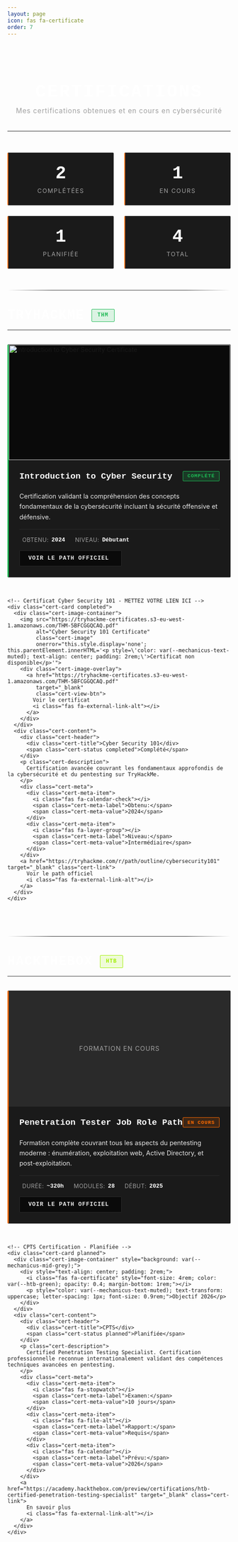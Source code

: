 ```yaml
---
layout: page
icon: fas fa-certificate
order: 7
---
```


<style>
  /* Variables Mechanicus */
  :root {
    --mechanicus-orange: #ff6b00;
    --mechanicus-orange-subtle: rgba(255, 107, 0, 0.15);
    --mechanicus-orange-hover: rgba(255, 107, 0, 0.3);
    --mechanicus-black: #0a0a0a;
    --mechanicus-dark-grey: #1a1a1a;
    --mechanicus-mid-grey: #2a2a2a;
    --mechanicus-light-grey: #3a3a3a;
    --mechanicus-white: #ffffff;
    --mechanicus-text: #e8e8e8;
    --mechanicus-text-muted: #a0a0a0;
    --mechanicus-border: #2a2a2a;
    --thm-green: #1db954;
    --htb-green: #9fef00;
  }

  .certifications-header {
    text-align: center;
    margin-bottom: 3rem;
    padding: 2rem 0;
    border-bottom: 1px solid var(--mechanicus-border);
  }

  .certifications-header h1 {
    font-size: 2.5rem;
    font-weight: 700;
    color: var(--mechanicus-white);
    margin-bottom: 0.5rem;
    text-transform: uppercase;
    letter-spacing: 3px;
    font-family: 'Courier New', monospace;
  }

  .certifications-header p {
    color: var(--mechanicus-text-muted);
    font-size: 0.95rem;
    letter-spacing: 1px;
    max-width: 700px;
    margin: 0 auto;
    line-height: 1.6;
  }

  .stats-overview {
    display: grid;
    grid-template-columns: repeat(auto-fit, minmax(180px, 1fr));
    gap: 1.5rem;
    margin-bottom: 3rem;
    max-width: 800px;
    margin-left: auto;
    margin-right: auto;
  }

  .stat-card {
    background: var(--mechanicus-dark-grey);
    border: 1px solid var(--mechanicus-border);
    border-left: 2px solid var(--mechanicus-orange);
    padding: 1.5rem;
    border-radius: 2px;
    text-align: center;
    transition: all 0.3s ease;
  }

  .stat-card:hover {
    background: var(--mechanicus-orange-subtle);
    transform: translateY(-2px);
  }

  .stat-number {
    font-size: 2.5rem;
    font-weight: 700;
    color: var(--mechanicus-white);
    font-family: 'Courier New', monospace;
    margin-bottom: 0.5rem;
  }

  .stat-label {
    color: var(--mechanicus-text-muted);
    font-size: 0.85rem;
    text-transform: uppercase;
    letter-spacing: 1.5px;
  }

  .mechanicus-divider {
    height: 1px;
    background: linear-gradient(to right, 
      transparent, 
      var(--mechanicus-border) 20%, 
      var(--mechanicus-border) 80%, 
      transparent
    );
    margin: 2.5rem 0;
  }

  .platform-section {
    margin-bottom: 4rem;
  }

  .platform-header {
    display: flex;
    align-items: center;
    gap: 1rem;
    margin-bottom: 2rem;
    padding-bottom: 1rem;
    border-bottom: 1px solid var(--mechanicus-border);
  }

  .platform-header h2 {
    font-size: 1.8rem;
    font-weight: 700;
    color: var(--mechanicus-white);
    text-transform: uppercase;
    letter-spacing: 2px;
    font-family: 'Courier New', monospace;
    margin: 0;
  }

  .platform-badge {
    padding: 0.4rem 0.8rem;
    border-radius: 2px;
    font-size: 0.75rem;
    font-weight: 700;
    text-transform: uppercase;
    letter-spacing: 1px;
    font-family: 'Courier New', monospace;
  }

  .platform-badge.thm {
    background: rgba(29, 185, 84, 0.15);
    color: var(--thm-green);
    border: 1px solid var(--thm-green);
  }

  .platform-badge.htb {
    background: rgba(159, 239, 0, 0.15);
    color: var(--htb-green);
    border: 1px solid var(--htb-green);
  }

  .certifications-grid {
    display: grid;
    grid-template-columns: repeat(auto-fill, minmax(380px, 1fr));
    gap: 2rem;
  }

  .cert-card {
    background: var(--mechanicus-dark-grey);
    border: 1px solid var(--mechanicus-border);
    border-left: 3px solid var(--mechanicus-orange);
    border-radius: 2px;
    overflow: hidden;
    transition: all 0.3s ease;
    position: relative;
  }

  .cert-card::before {
    content: '';
    position: absolute;
    top: 0;
    left: 0;
    width: 3px;
    height: 0;
    background: var(--mechanicus-orange);
    transition: height 0.3s ease;
    z-index: 1;
  }

  .cert-card:hover::before {
    height: 100%;
  }

  .cert-card:hover {
    background: var(--mechanicus-orange-subtle);
    border-color: var(--mechanicus-orange);
    transform: translateY(-5px);
    box-shadow: 0 8px 20px rgba(255, 107, 0, 0.2);
  }

  .cert-card.completed {
    border-left-color: var(--thm-green);
  }

  .cert-card.completed::before {
    background: var(--thm-green);
  }

  .cert-card.in-progress {
    border-left-color: var(--mechanicus-orange);
  }

  .cert-card.planned {
    border-left-color: var(--htb-green);
  }

  .cert-card.planned::before {
    background: var(--htb-green);
  }

  .cert-image-container {
    width: 100%;
    height: 260px;
    background: var(--mechanicus-black);
    display: flex;
    align-items: center;
    justify-content: center;
    overflow: hidden;
    border-bottom: 1px solid var(--mechanicus-border);
    position: relative;
  }

  .cert-image {
    width: 100%;
    height: 100%;
    object-fit: cover;
    transition: transform 0.3s ease;
  }

  .cert-card:hover .cert-image {
    transform: scale(1.05);
  }

  .cert-image-overlay {
    position: absolute;
    top: 0;
    left: 0;
    right: 0;
    bottom: 0;
    background: rgba(0, 0, 0, 0.7);
    display: flex;
    align-items: center;
    justify-content: center;
    opacity: 0;
    transition: opacity 0.3s ease;
  }

  .cert-card:hover .cert-image-overlay {
    opacity: 1;
  }

  .cert-view-btn {
    padding: 0.7rem 1.5rem;
    background: var(--mechanicus-orange);
    color: var(--mechanicus-white);
    text-decoration: none;
    border-radius: 2px;
    font-size: 0.85rem;
    font-weight: 700;
    text-transform: uppercase;
    letter-spacing: 1px;
    display: inline-flex;
    align-items: center;
    gap: 0.5rem;
    font-family: 'Courier New', monospace;
    transition: all 0.3s ease;
  }

  .cert-view-btn:hover {
    background: var(--mechanicus-white);
    color: var(--mechanicus-black);
  }

  .cert-content {
    padding: 1.5rem;
  }

  .cert-header {
    display: flex;
    justify-content: space-between;
    align-items: start;
    margin-bottom: 1rem;
  }

  .cert-title {
    font-size: 1.2rem;
    font-weight: 700;
    color: var(--mechanicus-white);
    margin-bottom: 0.3rem;
    font-family: 'Courier New', monospace;
    line-height: 1.3;
  }

  .cert-status {
    padding: 0.3rem 0.6rem;
    border-radius: 2px;
    font-size: 0.7rem;
    font-weight: 700;
    text-transform: uppercase;
    letter-spacing: 1px;
    white-space: nowrap;
    font-family: 'Courier New', monospace;
  }

  .cert-status.completed {
    background: rgba(29, 185, 84, 0.2);
    color: var(--thm-green);
    border: 1px solid var(--thm-green);
  }

  .cert-status.in-progress {
    background: var(--mechanicus-orange-subtle);
    color: var(--mechanicus-orange);
    border: 1px solid var(--mechanicus-orange);
  }

  .cert-status.planned {
    background: rgba(159, 239, 0, 0.15);
    color: var(--htb-green);
    border: 1px solid var(--htb-green);
  }

  .cert-description {
    color: var(--mechanicus-text);
    font-size: 0.9rem;
    line-height: 1.6;
    margin-bottom: 1rem;
  }

  .cert-meta {
    display: flex;
    flex-wrap: wrap;
    gap: 1rem;
    padding-top: 1rem;
    border-top: 1px solid var(--mechanicus-border);
    margin-bottom: 1rem;
  }

  .cert-meta-item {
    display: flex;
    align-items: center;
    gap: 0.4rem;
    font-size: 0.8rem;
    color: var(--mechanicus-text-muted);
  }

  .cert-meta-item i {
    opacity: 0.6;
  }

  .cert-meta-label {
    text-transform: uppercase;
    letter-spacing: 0.5px;
  }

  .cert-meta-value {
    color: var(--mechanicus-white);
    font-weight: 600;
    font-family: 'Courier New', monospace;
  }

  .cert-link {
    display: inline-flex;
    align-items: center;
    gap: 0.5rem;
    padding: 0.6rem 1.2rem;
    background: var(--mechanicus-black);
    color: var(--mechanicus-text);
    text-decoration: none;
    border: 1px solid var(--mechanicus-border);
    border-radius: 2px;
    font-size: 0.8rem;
    font-weight: 600;
    text-transform: uppercase;
    letter-spacing: 1px;
    transition: all 0.3s ease;
    font-family: 'Courier New', monospace;
  }

  .cert-link:hover {
    background: var(--mechanicus-orange-subtle);
    border-color: var(--mechanicus-orange);
    color: var(--mechanicus-white);
    transform: translateX(3px);
  }

  .cert-link i {
    font-size: 0.85rem;
  }

  /* Responsive */
  @media (max-width: 768px) {
    .certifications-header h1 {
      font-size: 2rem;
      letter-spacing: 2px;
    }

    .certifications-grid {
      grid-template-columns: 1fr;
    }

    .platform-header h2 {
      font-size: 1.4rem;
    }

    .stat-number {
      font-size: 2rem;
    }

    .cert-image-container {
      height: 220px;
    }
  }

  @media (max-width: 580px) {
    .certifications-header h1 {
      font-size: 1.6rem;
      letter-spacing: 1px;
    }

    .stats-overview {
      grid-template-columns: 1fr;
      max-width: 300px;
    }

    .cert-content {
      padding: 1.2rem;
    }

    .cert-header {
      flex-direction: column;
      gap: 0.5rem;
    }
  }
</style>

<div class="certifications-header">
  <h1>CERTIFICATIONS</h1>
  <p>Mes certifications obtenues et en cours en cybersécurité</p>
</div>

<div class="stats-overview">
  <div class="stat-card">
    <div class="stat-number" id="completed-count">2</div>
    <div class="stat-label">Complétées</div>
  </div>
  <div class="stat-card">
    <div class="stat-number" id="progress-count">1</div>
    <div class="stat-label">En cours</div>
  </div>
  <div class="stat-card">
    <div class="stat-number" id="planned-count">1</div>
    <div class="stat-label">Planifiée</div>
  </div>
  <div class="stat-card">
    <div class="stat-number" id="total-count">4</div>
    <div class="stat-label">Total</div>
  </div>
</div>

<div class="mechanicus-divider"></div>

<!-- TryHackMe Section -->
<div class="platform-section">
  <div class="platform-header">
    <h2>TryHackMe</h2>
    <span class="platform-badge thm">THM</span>
  </div>

  <div class="certifications-grid">
    <!-- Certificat Introduction to Cyber Security -->
    <div class="cert-card completed">
      <div class="cert-image-container">
        <img src="https://tryhackme-certificates.s3-eu-west-1.amazonaws.com/THM-5BFCGGQCAQ.pdf" 
             alt="Introduction to Cyber Security Certificate" 
             class="cert-image"
             onerror="this.style.display='none'; this.parentElement.innerHTML='<p style=\'color: var(--mechanicus-text-muted); text-align: center; padding: 2rem;\'>Certificat non disponible</p>'">
        <div class="cert-image-overlay">
          <a href="https://tryhackme-certificates.s3-eu-west-1.amazonaws.com/THM-5BFCGGQCAQ.pdf" 
             target="_blank" 
             class="cert-view-btn">
            Voir le certificat
            <i class="fas fa-external-link-alt"></i>
          </a>
        </div>
      </div>
      <div class="cert-content">
        <div class="cert-header">
          <div class="cert-title">Introduction to Cyber Security</div>
          <span class="cert-status completed">Complété</span>
        </div>
        <p class="cert-description">
          Certification validant la compréhension des concepts fondamentaux de la cybersécurité incluant la sécurité offensive et défensive.
        </p>
        <div class="cert-meta">
          <div class="cert-meta-item">
            <i class="fas fa-calendar-check"></i>
            <span class="cert-meta-label">Obtenu:</span>
            <span class="cert-meta-value">2024</span>
          </div>
          <div class="cert-meta-item">
            <i class="fas fa-layer-group"></i>
            <span class="cert-meta-label">Niveau:</span>
            <span class="cert-meta-value">Débutant</span>
          </div>
        </div>
        <a href="https://tryhackme.com/path/outline/introtocyber" target="_blank" class="cert-link">
          Voir le path officiel
          <i class="fas fa-external-link-alt"></i>
        </a>
      </div>
    </div>

    <!-- Certificat Cyber Security 101 - METTEZ VOTRE LIEN ICI -->
    <div class="cert-card completed">
      <div class="cert-image-container">
        <img src="https://tryhackme-certificates.s3-eu-west-1.amazonaws.com/THM-5BFCGGQCAQ.pdf" 
             alt="Cyber Security 101 Certificate" 
             class="cert-image"
             onerror="this.style.display='none'; this.parentElement.innerHTML='<p style=\'color: var(--mechanicus-text-muted); text-align: center; padding: 2rem;\'>Certificat non disponible</p>'">
        <div class="cert-image-overlay">
          <a href="https://tryhackme-certificates.s3-eu-west-1.amazonaws.com/THM-5BFCGGQCAQ.pdf" 
             target="_blank" 
             class="cert-view-btn">
            Voir le certificat
            <i class="fas fa-external-link-alt"></i>
          </a>
        </div>
      </div>
      <div class="cert-content">
        <div class="cert-header">
          <div class="cert-title">Cyber Security 101</div>
          <span class="cert-status completed">Complété</span>
        </div>
        <p class="cert-description">
          Certification avancée couvrant les fondamentaux approfondis de la cybersécurité et du pentesting sur TryHackMe.
        </p>
        <div class="cert-meta">
          <div class="cert-meta-item">
            <i class="fas fa-calendar-check"></i>
            <span class="cert-meta-label">Obtenu:</span>
            <span class="cert-meta-value">2024</span>
          </div>
          <div class="cert-meta-item">
            <i class="fas fa-layer-group"></i>
            <span class="cert-meta-label">Niveau:</span>
            <span class="cert-meta-value">Intermédiaire</span>
          </div>
        </div>
        <a href="https://tryhackme.com/r/path/outline/cybersecurity101" target="_blank" class="cert-link">
          Voir le path officiel
          <i class="fas fa-external-link-alt"></i>
        </a>
      </div>
    </div>
  </div>
</div>

<div class="mechanicus-divider"></div>

<!-- HackTheBox Section -->
<div class="platform-section">
  <div class="platform-header">
    <h2>HackTheBox</h2>
    <span class="platform-badge htb">HTB</span>
  </div>

  <div class="certifications-grid">
    <!-- Penetration Tester Job Role Path - En cours -->
    <div class="cert-card in-progress">
      <div class="cert-image-container" style="background: var(--mechanicus-mid-grey);">
        <div style="text-align: center; padding: 2rem;">
          <i class="fas fa-laptop-code" style="font-size: 4rem; color: var(--mechanicus-orange); opacity: 0.4; margin-bottom: 1rem;"></i>
          <p style="color: var(--mechanicus-text-muted); text-transform: uppercase; letter-spacing: 1px; font-size: 0.9rem;">Formation en cours</p>
        </div>
      </div>
      <div class="cert-content">
        <div class="cert-header">
          <div class="cert-title">Penetration Tester Job Role Path</div>
          <span class="cert-status in-progress">En cours</span>
        </div>
        <p class="cert-description">
          Formation complète couvrant tous les aspects du pentesting moderne : énumération, exploitation web, Active Directory, et post-exploitation.
        </p>
        <div class="cert-meta">
          <div class="cert-meta-item">
            <i class="fas fa-clock"></i>
            <span class="cert-meta-label">Durée:</span>
            <span class="cert-meta-value">~320h</span>
          </div>
          <div class="cert-meta-item">
            <i class="fas fa-book"></i>
            <span class="cert-meta-label">Modules:</span>
            <span class="cert-meta-value">28</span>
          </div>
          <div class="cert-meta-item">
            <i class="fas fa-calendar"></i>
            <span class="cert-meta-label">Début:</span>
            <span class="cert-meta-value">2025</span>
          </div>
        </div>
        <a href="https://academy.hackthebox.com/path/preview/penetration-tester" target="_blank" class="cert-link">
          Voir le path officiel
          <i class="fas fa-external-link-alt"></i>
        </a>
      </div>
    </div>

    <!-- CPTS Certification - Planifiée -->
    <div class="cert-card planned">
      <div class="cert-image-container" style="background: var(--mechanicus-mid-grey);">
        <div style="text-align: center; padding: 2rem;">
          <i class="fas fa-certificate" style="font-size: 4rem; color: var(--htb-green); opacity: 0.4; margin-bottom: 1rem;"></i>
          <p style="color: var(--mechanicus-text-muted); text-transform: uppercase; letter-spacing: 1px; font-size: 0.9rem;">Objectif 2026</p>
        </div>
      </div>
      <div class="cert-content">
        <div class="cert-header">
          <div class="cert-title">CPTS</div>
          <span class="cert-status planned">Planifiée</span>
        </div>
        <p class="cert-description">
          Certified Penetration Testing Specialist. Certification professionnelle reconnue internationalement validant des compétences techniques avancées en pentesting.
        </p>
        <div class="cert-meta">
          <div class="cert-meta-item">
            <i class="fas fa-stopwatch"></i>
            <span class="cert-meta-label">Examen:</span>
            <span class="cert-meta-value">10 jours</span>
          </div>
          <div class="cert-meta-item">
            <i class="fas fa-file-alt"></i>
            <span class="cert-meta-label">Rapport:</span>
            <span class="cert-meta-value">Requis</span>
          </div>
          <div class="cert-meta-item">
            <i class="fas fa-calendar"></i>
            <span class="cert-meta-label">Prévu:</span>
            <span class="cert-meta-value">2026</span>
          </div>
        </div>
        <a href="https://academy.hackthebox.com/preview/certifications/htb-certified-penetration-testing-specialist" target="_blank" class="cert-link">
          En savoir plus
          <i class="fas fa-external-link-alt"></i>
        </a>
      </div>
    </div>
  </div>
</div>

<script>
  // Animation des compteurs
  document.addEventListener('DOMContentLoaded', function() {
    animateCounter('completed-count', 2);
    animateCounter('progress-count', 1);
    animateCounter('planned-count', 1);
    animateCounter('total-count', 4);
  });

  function animateCounter(elementId, targetValue) {
    const element = document.getElementById(elementId);
    const duration = 1000;
    const steps = 30;
    const increment = targetValue / steps;
    let current = 0;
    
    const timer = setInterval(() => {
      current += increment;
      if (current >= targetValue) {
        element.textContent = targetValue;
        clearInterval(timer);
      } else {
        element.textContent = Math.floor(current);
      }
    }, duration / steps);
  }
</script>